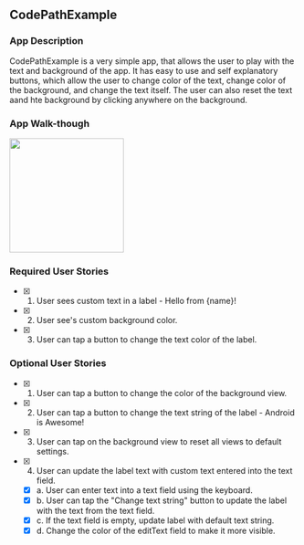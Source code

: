 ## CodePathExample

### App Description
CodePathExample is a very simple app, that allows the user to play with the text and background of the app. It has easy to use and self explanatory buttons, which allow the user to change color of the text, change color of the background, and change the text itself. The user can also reset the text aand hte background by clicking anywhere on the background. 

### App Walk-though

<img src="https://i.imgur.com/c6eS0oS.gif" width=200><br>

### Required User Stories
- [X] 1. User sees custom text in a label - Hello from {name}!
- [X] 2. User see's custom background color.
- [X] 3. User can tap a button to change the text color of the label.

### Optional User Stories
- [X] 1. User can tap a button to change the color of the background view.  
- [X] 2. User can tap a button to change the text string of the label - Android is Awesome!  
- [X] 3. User can tap on the background view to reset all views to default settings.  
- [X] 4. User can update the label text with custom text entered into the text field.  
   - [X] a. User can enter text into a text field using the keyboard.  
   - [X] b. User can tap the "Change text string" button to update the label with the text from the text field.  
   - [X] c. If the text field is empty, update label with default text string. 
   - [x] d. Change the color of the editText field to make it more visible.
